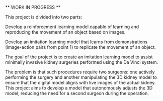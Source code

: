 ** WORK IN PROGRESS **

This project is divided into two parts:

Develop a reinforcement learning model capable of learning and reproducing the movement of an object based on images.

Develop an imitation learning model that learns from demonstrations (image-action pairs from point 1) to replicate the movement of an object.

The goal of the project is to create an imitation learning model to assist minimally invasive kidney surgeries performed using the Da Vinci system.

The problem is that such procedures require two surgeons: one actively performing the surgery and another manipulating the 3D kidney model to ensure that the digital model aligns with live images of the actual kidney. This project aims to develop a model that autonomously adjusts the 3D model, reducing the need for a second surgeon during the operation.
